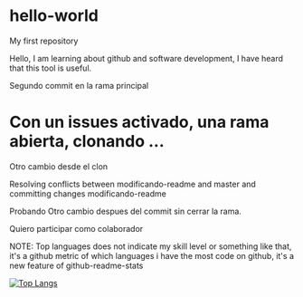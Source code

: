 # hello-world
My first repository

Hello, I am learning about github and software development, I have heard that this tool is useful.

Segundo commit en la rama principal


Con un issues activado, una rama abierta, clonando ...
=======
Otro cambio desde el clon

Resolving conflicts between modificando-readme and master and committing changes  modificando-readme

Probando Otro cambio despues del commit sin cerrar la rama.

Quiero participar como colaborador

NOTE: Top languages does not indicate my skill level or something like that, it's a github metric of which languages i have the most code on github, it's a new feature of github-readme-stats

[![Top Langs](https://github-readme-stats.vercel.app/api/top-langs/?username=alexannotations&layout=compact&show_icons=true&theme=graywhite)](https://github.com/anuraghazra/github-readme-stats)

